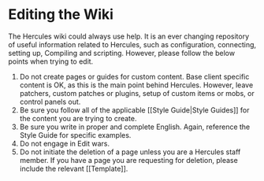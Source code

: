 # Editing the Wiki

The Hercules wiki could always use help. It is an ever changing repository of useful information related to Hercules, such as configuration, connecting, setting up, Compiling and scripting. However, please follow the below points when trying to edit.

1. Do not create pages or guides for custom content. Base client specific content is OK, as this is the main point behind Hercules. However, leave patchers, custom patches or plugins, setup of custom items or mobs, or control panels out.
2. Be sure you follow all of the applicable [[Style Guide|Style Guides]] for the content you are trying to create. 
3. Be sure you write in proper and complete English. Again, reference the Style Guide for specific examples.
4. Do not engage in Edit wars. 
5. Do not initiate the deletion of a page unless you are a Hercules staff member. If you have a page you are requesting for deletion, please include the relevant [[Template]].

